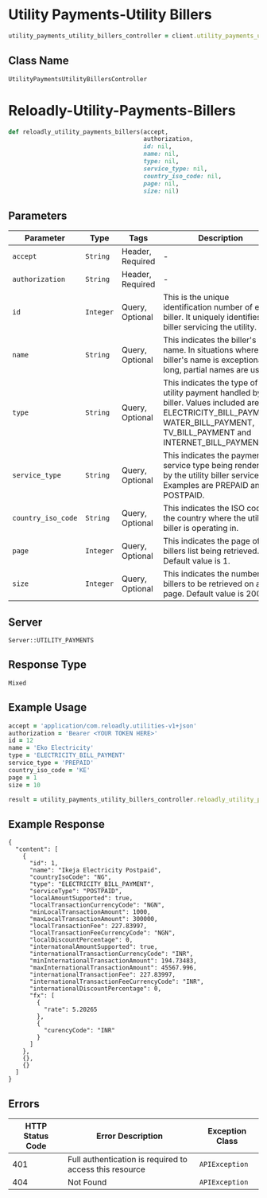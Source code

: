 # Utility Payments-Utility Billers

```ruby
utility_payments_utility_billers_controller = client.utility_payments_utility_billers
```

## Class Name

`UtilityPaymentsUtilityBillersController`


# Reloadly-Utility-Payments-Billers

```ruby
def reloadly_utility_payments_billers(accept,
                                      authorization,
                                      id: nil,
                                      name: nil,
                                      type: nil,
                                      service_type: nil,
                                      country_iso_code: nil,
                                      page: nil,
                                      size: nil)
```

## Parameters

| Parameter | Type | Tags | Description |
|  --- | --- | --- | --- |
| `accept` | `String` | Header, Required | - |
| `authorization` | `String` | Header, Required | - |
| `id` | `Integer` | Query, Optional | This is the unique identification number of each biller. It uniquely identifies the biller servicing the utility. |
| `name` | `String` | Query, Optional | This indicates the biller's name. In situations where the biller's name is exceptionally long, partial names are used. |
| `type` | `String` | Query, Optional | This indicates the type of utility payment handled by the biller. Values included are ELECTRICITY_BILL_PAYMENT, WATER_BILL_PAYMENT, TV_BILL_PAYMENT and INTERNET_BILL_PAYMENT. |
| `service_type` | `String` | Query, Optional | This indicates the payment service type being rendered by the utility biller service. Examples are PREPAID and POSTPAID. |
| `country_iso_code` | `String` | Query, Optional | This indicates the ISO code of the country where the utility biller is operating in. |
| `page` | `Integer` | Query, Optional | This indicates the page of the billers list being retrieved. Default value is 1. |
| `size` | `Integer` | Query, Optional | This indicates the number of billers to be retrieved on a page. Default value is 200. |

## Server

`Server::UTILITY_PAYMENTS`

## Response Type

`Mixed`

## Example Usage

```ruby
accept = 'application/com.reloadly.utilities-v1+json'
authorization = 'Bearer <YOUR TOKEN HERE>'
id = 12
name = 'Eko Electricity'
type = 'ELECTRICITY_BILL_PAYMENT'
service_type = 'PREPAID'
country_iso_code = 'KE'
page = 1
size = 10

result = utility_payments_utility_billers_controller.reloadly_utility_payments_billers(accept, authorization, id: id, name: name, type: type, service_type: service_type, country_iso_code: country_iso_code, page: page, size: size)
```

## Example Response

```
{
  "content": [
    {
      "id": 1,
      "name": "Ikeja Electricity Postpaid",
      "countryIsoCode": "NG",
      "type": "ELECTRICITY_BILL_PAYMENT",
      "serviceType": "POSTPAID",
      "localAmountSupported": true,
      "localTransactionCurrencyCode": "NGN",
      "minLocalTransactionAmount": 1000,
      "maxLocalTransactionAmount": 300000,
      "localTransactionFee": 227.83997,
      "localTransactionFeeCurrencyCode": "NGN",
      "localDiscountPercentage": 0,
      "internatonalAmountSupported": true,
      "internationalTransactionCurrencyCode": "INR",
      "minInternationalTransactionAmount": 194.73483,
      "maxInternationalTransactionAmount": 45567.996,
      "internationalTransactionFee": 227.83997,
      "internationalTransactionFeeCurrencyCode": "INR",
      "internationalDiscountPercentage": 0,
      "fx": [
        {
          "rate": 5.20265
        },
        {
          "curencyCode": "INR"
        }
      ]
    },
    {},
    {}
  ]
}
```

## Errors

| HTTP Status Code | Error Description | Exception Class |
|  --- | --- | --- |
| 401 | Full authentication is required to access this resource | `APIException` |
| 404 | Not Found | `APIException` |

